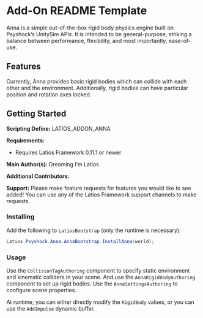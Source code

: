 # Add-On README Template

Anna is a simple out-of-the-box rigid body physics engine built on Psyshock’s
UnitySim APIs. It is intended to be general-purpose, striking a balance between
performance, flexibility, and most importantly, ease-of-use.

## Features

Currently, Anna provides basic rigid bodies which can collide with each other
and the environment. Additionally, rigid bodies can have particular position and
rotation axes locked.

## Getting Started

**Scripting Define:** LATIOS_ADDON_ANNA

**Requirements:**

-   Requires Latios Framework 0.11.1 or newer

**Main Author(s):** Dreaming I’m Latios

**Additional Contributors:**

**Support:** Please make feature requests for features you would like to see
added! You can use any of the Latios Framework support channels to make
requests.

### Installing

Add the following to `LatiosBootstrap` (only the runtime is necessary):

```csharp
Latios.Psyshock.Anna.AnnaBootstrap.InstallAnna(world);
```

### Usage

Use the `CollisionTagAuthoring` component to specify static environment and
kinematic colliders in your scene. And use the `AnnaRigidBodyAuthoring`
component to set up rigid bodies. Use the `AnnaSettingsAuthoring` to configure
scene properties.

At runtime, you can either directly modify the `RigidBody` values, or you can
use the `AddImpulse` dynamic buffer.
